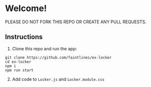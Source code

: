 # Welcome!

PLEASE DO NOT FORK THIS REPO OR CREATE ANY PULL REQUESTS.

## Instructions

1. Clone this repo and run the app:

```
git clone https://github.com/faintlines/ex-locker
cd ex-locker
npm i
npm run start
```

2. Add code to `Locker.js` and `Locker.module.css`
